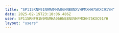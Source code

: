 ```yaml
---
title: "SP115RNF91N9MAMHA06HNB8NXVHPMXHH75KXC91YH"
date: 2025-02-19T23:10:06.486Z
user: SP115RNF91N9MAMHA06HNB8NXVHPMXHH75KXC91YH
layout: "users"
---
```

    